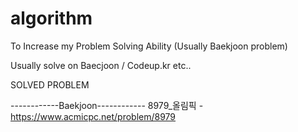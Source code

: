 # algorithm
To Increase my Problem Solving Ability (Usually Baekjoon problem)

 Usually solve on Baecjoon / Codeup.kr etc..
 
 SOLVED PROBLEM
 
 ------------Baekjoon------------
 8979_올림픽 - https://www.acmicpc.net/problem/8979 
